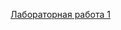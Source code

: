 <a href="https://github.com/Serega89Kh/Serega89Kh.github.io/blob/master/1kurs/informatika/%D0%A5%D1%80%D0%B0%D0%BC%D0%BE%D0%B2%20%D0%A1%D0%B5%D1%80%D0%B3%D0%B5%D0%B9%2C%20%D0%98%D0%92%D0%A2%2C%20%D0%9B%D0%A01.pdf">Лабораторная работа 1</a>
